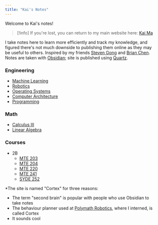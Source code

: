 ```yaml
---
title: "Kai's Notes"
---
```

Welcome to Kai's notes!

>[!info]
>If you're lost, you can return to my main website here: [Kai Ma](https://k78ma.github.io)

I take notes here to learn more efficiently and track my knowledge, and figured there's not much downside to publishing them online as they may be useful to others. Inspired by my friends [Steven Gong](https://stevengong.co/) and [Brian Chen](https://chenbrian.ca/).
Notes are taken with [Obsidian](https://obsidian.md); site is published using [Quartz](https://quartz.jzhao.xyz).


### Engineering
- [Machine Learning](ML/Machine%20Learning.md)
- [Robotics](Robotics/Robotics.md)
- [Operating Systems](OS/Operating%20Systems.md)
- [Computer Architecture](Computer%20Architecture/Computer%20Architecture.md)
- [Programming](Programming/Programming.md)

### Math
- [Calculus III](Calculus/Calculus%20III.md)
- [Linear Algebra](Linear%20Algebra/Linear%20Algebra.md)

### Courses
- 2B
	- [MTE 203](2B/MTE%20203.md)
	- [MTE 204](2B/MTE%20204.md)
	- [MTE 220](2B/MTE%20220.md)
	- [MTE 241](2B/MTE%20241.md)
	- [SYDE 252](2B/SYDE%20252.md)

*The site is named "Cortex" for three reasons:
- The term "second brain" is popular with people who use Obsidian to take notes
- The behaviour planner used at [Polymath Robotics](https://polymathrobotics.com/), where I interned, is called Cortex
- It sounds cool